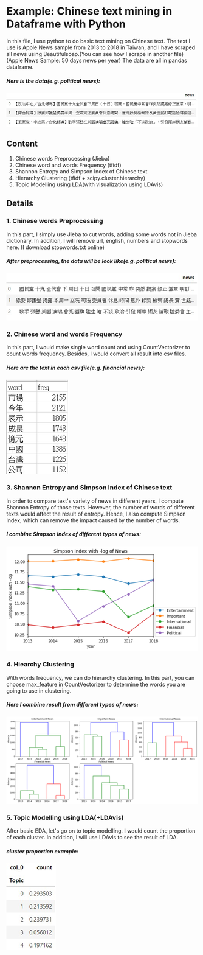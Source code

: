 # Example: Chinese text mining in Dataframe with Python
In this file, I use python to do basic text mining on Chinese text. The text I use is Apple News sample from 2013 to 2018 in Taiwan, and I have scraped all news using Beautifulsoap.(You can see how I scrape in another file)
(Apple News Sample: 50 days news per year)
The data are all in pandas dataframe.
##### Here is the data(e.g. political news):
![image](original.jpg)

## Content
1. Chinese words Preprocessing (Jieba)
2. Chinese word and words Frequency (tfidf)
3. Shannon Entropy and Simpson Index of Chinese text
4. Hierarchy Clustering (tfidf + scipy.cluster.hierarchy)
5. Topic Modelling using LDA(with visualization using LDAvis)

## Details

### 1. Chinese words Preprocessing
In this part, I simply use Jieba to cut words, adding some words not in Jieba dictionary. In addition, I will remove url, english, numbers and stopwords here.
(I download stopwords.txt online)
##### After preprocessing, the data will be look like(e.g. political news):
![image](cut.jpg)

### 2. Chinese word and words Frequency
In this part, I would make single word count and using CountVectorizer to count words frequency. Besides, I would convert all result into csv files.
##### Here are the text in each csv file(e.g. financial news):
![image](wordsfq.jpg)

### 3. Shannon Entropy and Simpson Index of Chinese text
In order to compare text's variety of news in different years, I compute Shannon Entropy of those texts. However, the number of words of different texts would affect the result of entropy. Hence, I also compute Simpson Index, which can remove the impact caused by the number of words. 
##### I combine Simpson Index of different types of news:
![image](simpson_index.png)

### 4. Hiearchy Clustering 
With words frequency, we can do hierarchy clustering. In this part, you can choose max_feature in CountVectorizer to determine the words you are going to use in clustering. 
##### Here I combine result from different types of news:
![image](hiearchy.png)

### 5. Topic Modelling using LDA(+LDAvis)
After basic EDA, let's go on to topic modelling. I would count the proportion of each cluster. In addition, I will use LDAvis to see the result of LDA.
##### cluster proportion example:
![image](topic_proportion.jpg)
